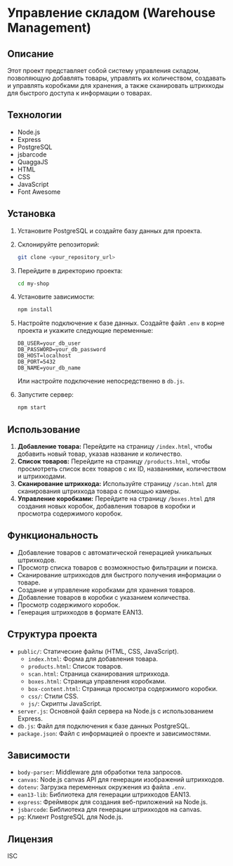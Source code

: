 # Управление складом (Warehouse Management)

## Описание

Этот проект представляет собой систему управления складом, позволяющую добавлять товары, управлять их количеством, создавать и управлять коробками для хранения, а также сканировать штрихкоды для быстрого доступа к информации о товарах.

## Технологии

- Node.js
- Express
- PostgreSQL
- jsbarcode
- QuaggaJS
- HTML
- CSS
- JavaScript
- Font Awesome

## Установка

1.  Установите PostgreSQL и создайте базу данных для проекта.

2.  Склонируйте репозиторий:

    ```bash
    git clone <your_repository_url>
    ```

3.  Перейдите в директорию проекта:

    ```bash
    cd my-shop
    ```

4.  Установите зависимости:

    ```bash
    npm install
    ```

5.  Настройте подключение к базе данных. Создайте файл `.env` в корне проекта и укажите следующие переменные:

    ```
    DB_USER=your_db_user
    DB_PASSWORD=your_db_password
    DB_HOST=localhost
    DB_PORT=5432
    DB_NAME=your_db_name
    ```

    Или настройте подключение непосредственно в `db.js`.

6.  Запустите сервер:

    ```bash
    npm start
    ```

## Использование

1.  **Добавление товара:** Перейдите на страницу `/index.html`, чтобы добавить новый товар, указав название и количество.
2.  **Список товаров:** Перейдите на страницу `/products.html`, чтобы просмотреть список всех товаров с их ID, названиями, количеством и штрихкодами.
3.  **Сканирование штрихкода:** Используйте страницу `/scan.html` для сканирования штрихкода товара с помощью камеры.
4.  **Управление коробками:** Перейдите на страницу `/boxes.html` для создания новых коробок, добавления товаров в коробки и просмотра содержимого коробок.

## Функциональность

- Добавление товаров с автоматической генерацией уникальных штрихкодов.
- Просмотр списка товаров с возможностью фильтрации и поиска.
- Сканирование штрихкодов для быстрого получения информации о товаре.
- Создание и управление коробками для хранения товаров.
- Добавление товаров в коробки с указанием количества.
- Просмотр содержимого коробок.
- Генерация штрихкодов в формате EAN13.

## Структура проекта

- `public/`: Статические файлы (HTML, CSS, JavaScript).
  - `index.html`: Форма для добавления товара.
  - `products.html`: Список товаров.
  - `scan.html`: Страница сканирования штрихкода.
  - `boxes.html`: Страница управления коробками.
  - `box-content.html`: Страница просмотра содержимого коробки.
  - `css/`: Стили CSS.
  - `js/`: Скрипты JavaScript.
- `server.js`: Основной файл сервера на Node.js с использованием Express.
- `db.js`: Файл для подключения к базе данных PostgreSQL.
- `package.json`: Файл с информацией о проекте и зависимостями.

## Зависимости

- `body-parser`: Middleware для обработки тела запросов.
- `canvas`: Node.js canvas API для генерации изображений штрихкодов.
- `dotenv`: Загрузка переменных окружения из файла `.env`.
- `ean13-lib`: Библиотека для генерации штрихкодов EAN13.
- `express`: Фреймворк для создания веб-приложений на Node.js.
- `jsbarcode`: Библиотека для генерации штрихкодов на canvas.
- `pg`: Клиент PostgreSQL для Node.js.

## Лицензия

ISC
